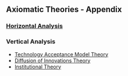 ## Axiomatic Theories - Appendix

### [Horizontal Analysis](Axiomatic-Theory-for-IS-Research.html)
### Vertical Analysis
- [Technology Acceptance Model Theory](TAM-theory.pdf)
- [Diffusion of Innovations Theory](DOI-theory.pdf)
- [Institutional Theory](Institutional-theory.pdf)
